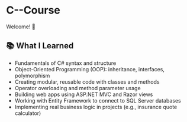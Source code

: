 # C--Course

Welcome! 👋

## 📚 What I Learned
- Fundamentals of C# syntax and structure
- Object-Oriented Programming (OOP): inheritance, interfaces, polymorphism
- Creating modular, reusable code with classes and methods
- Operator overloading and method parameter usage
- Building web apps using ASP.NET MVC and Razor views
- Working with Entity Framework to connect to SQL Server databases
- Implementing real business logic in projects (e.g., insurance quote calculator)


